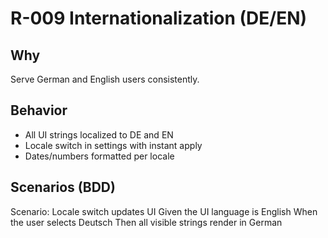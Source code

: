 # R-009 Internationalization (DE/EN)

## Why
Serve German and English users consistently.

## Behavior
- All UI strings localized to DE and EN
- Locale switch in settings with instant apply
- Dates/numbers formatted per locale

## Scenarios (BDD)
Scenario: Locale switch updates UI
Given the UI language is English
When the user selects Deutsch
Then all visible strings render in German
